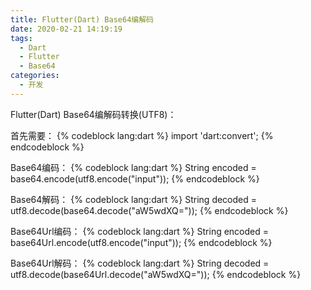 ```yaml
---
title: Flutter(Dart) Base64编解码
date: 2020-02-21 14:19:19
tags: 
  - Dart
  - Flutter
  - Base64
categories:
  - 开发
---
```

Flutter(Dart) Base64编解码转换(UTF8)：
<!-- more -->
首先需要：
{% codeblock lang:dart %}
import 'dart:convert';
{% endcodeblock %}

Base64编码：
{% codeblock lang:dart %}
String encoded = base64.encode(utf8.encode("input"));
{% endcodeblock %}

Base64解码：
{% codeblock lang:dart %}
String decoded = utf8.decode(base64.decode("aW5wdXQ="));
{% endcodeblock %}

Base64Url编码：
{% codeblock lang:dart %}
String encoded = base64Url.encode(utf8.encode("input"));
{% endcodeblock %}

Base64Url解码：
{% codeblock lang:dart %}
String decoded = utf8.decode(base64Url.decode("aW5wdXQ="));
{% endcodeblock %}
